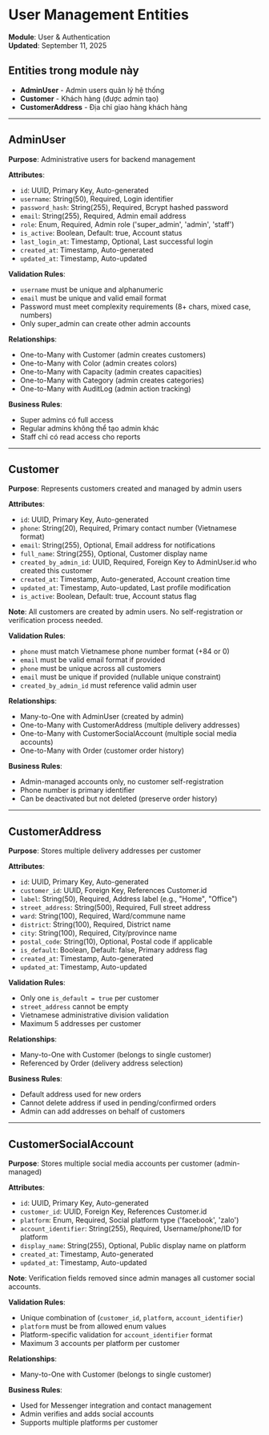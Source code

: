 # User Management Entities

**Module**: User & Authentication  
**Updated**: September 11, 2025

## Entities trong module này

- **AdminUser** - Admin users quản lý hệ thống
- **Customer** - Khách hàng (được admin tạo)
- **CustomerAddress** - Địa chỉ giao hàng khách hàng

---

## AdminUser

**Purpose**: Administrative users for backend management

**Attributes**:

- `id`: UUID, Primary Key, Auto-generated
- `username`: String(50), Required, Login identifier
- `password_hash`: String(255), Required, Bcrypt hashed password
- `email`: String(255), Required, Admin email address
- `role`: Enum, Required, Admin role ('super_admin', 'admin', 'staff')
- `is_active`: Boolean, Default: true, Account status
- `last_login_at`: Timestamp, Optional, Last successful login
- `created_at`: Timestamp, Auto-generated
- `updated_at`: Timestamp, Auto-updated

**Validation Rules**:

- `username` must be unique and alphanumeric
- `email` must be unique and valid email format
- Password must meet complexity requirements (8+ chars, mixed case, numbers)
- Only super_admin can create other admin accounts

**Relationships**:

- One-to-Many with Customer (admin creates customers)
- One-to-Many with Color (admin creates colors)
- One-to-Many with Capacity (admin creates capacities)
- One-to-Many with Category (admin creates categories)
- One-to-Many with AuditLog (admin action tracking)

**Business Rules**:

- Super admins có full access
- Regular admins không thể tạo admin khác
- Staff chỉ có read access cho reports

---

## Customer

**Purpose**: Represents customers created and managed by admin users

**Attributes**:

- `id`: UUID, Primary Key, Auto-generated
- `phone`: String(20), Required, Primary contact number (Vietnamese format)
- `email`: String(255), Optional, Email address for notifications
- `full_name`: String(255), Optional, Customer display name
- `created_by_admin_id`: UUID, Required, Foreign Key to AdminUser.id who created this customer
- `created_at`: Timestamp, Auto-generated, Account creation time
- `updated_at`: Timestamp, Auto-updated, Last profile modification
- `is_active`: Boolean, Default: true, Account status flag

**Note**: All customers are created by admin users. No self-registration or verification process needed.

**Validation Rules**:

- `phone` must match Vietnamese phone number format (+84 or 0)
- `email` must be valid email format if provided
- `phone` must be unique across all customers
- `email` must be unique if provided (nullable unique constraint)
- `created_by_admin_id` must reference valid admin user

**Relationships**:

- Many-to-One with AdminUser (created by admin)
- One-to-Many with CustomerAddress (multiple delivery addresses)
- One-to-Many with CustomerSocialAccount (multiple social media accounts)
- One-to-Many with Order (customer order history)

**Business Rules**:

- Admin-managed accounts only, no customer self-registration
- Phone number is primary identifier
- Can be deactivated but not deleted (preserve order history)

---

## CustomerAddress

**Purpose**: Stores multiple delivery addresses per customer

**Attributes**:

- `id`: UUID, Primary Key, Auto-generated
- `customer_id`: UUID, Foreign Key, References Customer.id
- `label`: String(50), Required, Address label (e.g., "Home", "Office")
- `street_address`: String(500), Required, Full street address
- `ward`: String(100), Required, Ward/commune name
- `district`: String(100), Required, District name
- `city`: String(100), Required, City/province name
- `postal_code`: String(10), Optional, Postal code if applicable
- `is_default`: Boolean, Default: false, Primary address flag
- `created_at`: Timestamp, Auto-generated
- `updated_at`: Timestamp, Auto-updated

**Validation Rules**:

- Only one `is_default = true` per customer
- `street_address` cannot be empty
- Vietnamese administrative division validation
- Maximum 5 addresses per customer

**Relationships**:

- Many-to-One with Customer (belongs to single customer)
- Referenced by Order (delivery address selection)

**Business Rules**:

- Default address used for new orders
- Cannot delete address if used in pending/confirmed orders
- Admin can add addresses on behalf of customers

---

## CustomerSocialAccount

**Purpose**: Stores multiple social media accounts per customer (admin-managed)

**Attributes**:

- `id`: UUID, Primary Key, Auto-generated
- `customer_id`: UUID, Foreign Key, References Customer.id
- `platform`: Enum, Required, Social platform type ('facebook', 'zalo')
- `account_identifier`: String(255), Required, Username/phone/ID for platform
- `display_name`: String(255), Optional, Public display name on platform
- `created_at`: Timestamp, Auto-generated
- `updated_at`: Timestamp, Auto-updated

**Note**: Verification fields removed since admin manages all customer social accounts.

**Validation Rules**:

- Unique combination of (`customer_id`, `platform`, `account_identifier`)
- `platform` must be from allowed enum values
- Platform-specific validation for `account_identifier` format
- Maximum 3 accounts per platform per customer

**Relationships**:

- Many-to-One with Customer (belongs to single customer)

**Business Rules**:

- Used for Messenger integration and contact management
- Admin verifies and adds social accounts
- Supports multiple platforms per customer
